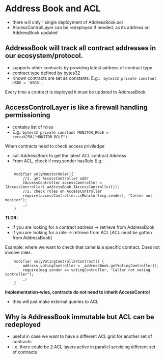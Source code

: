 # Address Book and ACL

- there will only 1 single deployment of AddressBook.sol
- AccessControlLayer can be redeployed if needed, as its address on AddressBook updated

## AddressBook will track all contract addresses in our ecosystem/protocol.
- supports other contracts by providing latest address of contract type
- contract type defined by bytes32
- Known contracts are set as constants. E.g.: ` bytes32 private constant USD8 = 'USD8';`

Every time a contract is deployed it must be updated to AddressBook.

## AccessControlLayer is like a firewall handling permissioning
- contains list of roles 
- E.g.: `bytes32 private constant MONITOR_ROLE = keccak256("MONITOR_ROLE")`


When contracts need to check access priviledge:
- call AddressBook to get the latest ACL contract Address. 
- From ACL, check if msg.sender hasRole 
E.g.: 

```solidity

    modifier onlyMonitorRole(){
        //1. get AccessController addr
        IAccessController accessController = IAccessController(_addressBook.IAccessController());
        //2. check roles on AccessController
        require(accessController.isMonitor(msg.sender), "Caller not monitor");
        _;
    }
```

**TLDR:**
- if you are looking for a contract address -> retrieve from AddressBook
- if you are looking for a role -> retrieve from ACL [ACL must be gotten from AddressBook]

Example: where we want to check that caller is a specific contract. Does not involve roles.

```solidity
    modifier onlyVotingControllerContract() {
        address votingController = _addressBook.getVotingController();
        require(msg.sender == votingController, "Caller not voting controller");
        _;
    }
```

**Implementation-wise, contracts do not need to inherit AccessControl**
- they will just make external queries to ACL

## Why is AddressBook immutable but ACL can be redeployed

- useful in case we want to have a different ACL grid for another set of contracts
- i.e. there could be 2 ACL layers active in parallel servicing different set of contracts